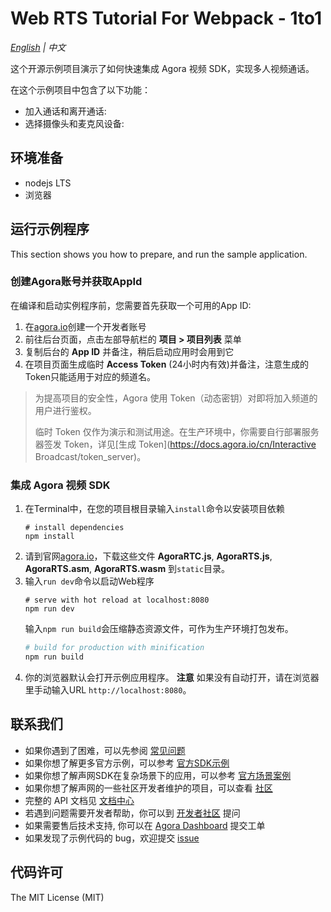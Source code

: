 # Web RTS Tutorial For Webpack - 1to1

*[English](README.md) | 中文*

这个开源示例项目演示了如何快速集成 Agora 视频 SDK，实现多人视频通话。

在这个示例项目中包含了以下功能：

- 加入通话和离开通话:
- 选择摄像头和麦克风设备:

## 环境准备

- nodejs LTS
- 浏览器

## 运行示例程序

This section shows you how to prepare, and run the sample application.

### 创建Agora账号并获取AppId

在编译和启动实例程序前，您需要首先获取一个可用的App ID:
1. 在[agora.io](https://dashboard.agora.io/signin/)创建一个开发者账号
2. 前往后台页面，点击左部导航栏的 **项目 > 项目列表** 菜单
3. 复制后台的 **App ID** 并备注，稍后启动应用时会用到它
4. 在项目页面生成临时 **Access Token** (24小时内有效)并备注，注意生成的Token只能适用于对应的频道名。

> 为提高项目的安全性，Agora 使用 Token（动态密钥）对即将加入频道的用户进行鉴权。
>
> 临时 Token 仅作为演示和测试用途。在生产环境中，你需要自行部署服务器签发 Token，详见[生成 Token](https://docs.agora.io/cn/Interactive Broadcast/token_server)。

### 集成 Agora 视频 SDK

1. 在Terminal中，在您的项目根目录输入`install`命令以安装项目依赖
    ```shell
    # install dependencies
    npm install
    ```
2. 请到官网[agora.io](https://docs.agora.io/cn/)，下载这些文件 **AgoraRTC.js**, **AgoraRTS.js**, **AgoraRTS.asm**, **AgoraRTS.wasm** 到`static`目录。
3. 输入`run dev`命令以启动Web程序
    ```shell
    # serve with hot reload at localhost:8080
    npm run dev
    ```
    输入`npm run build`会压缩静态资源文件，可作为生产环境打包发布。
    ``` bash
    # build for production with minification
    npm run build
    ```
4. 你的浏览器默认会打开示例应用程序。
    **注意** 如果没有自动打开，请在浏览器里手动输入URL `http://localhost:8080`。

## 联系我们

- 如果你遇到了困难，可以先参阅 [常见问题](https://docs.agora.io/cn/faq)
- 如果你想了解更多官方示例，可以参考 [官方SDK示例](https://github.com/AgoraIO)
- 如果你想了解声网SDK在复杂场景下的应用，可以参考 [官方场景案例](https://github.com/AgoraIO-usecase)
- 如果你想了解声网的一些社区开发者维护的项目，可以查看 [社区](https://github.com/AgoraIO-Community)
- 完整的 API 文档见 [文档中心](https://docs.agora.io/cn/)
- 若遇到问题需要开发者帮助，你可以到 [开发者社区](https://rtcdeveloper.com/) 提问
- 如果需要售后技术支持, 你可以在 [Agora Dashboard](https://dashboard.agora.io) 提交工单
- 如果发现了示例代码的 bug，欢迎提交 [issue](https://github.com/AgoraIO/Basic-Video-Call/issues)

## 代码许可

The MIT License (MIT)
